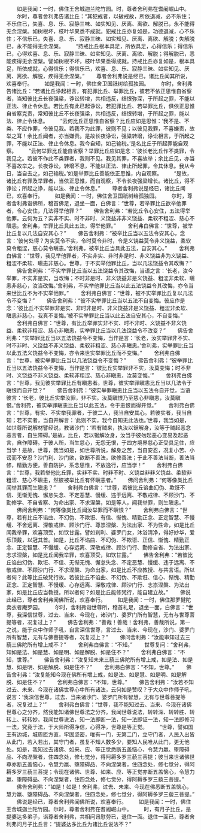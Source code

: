 <!-- { "loadSidebar": true } -->
　　如是我闻：一时，佛住王舍城迦兰陀竹园。时，尊者舍利弗在耆阇崛山中。
　　尔时，尊者舍利弗告诸比丘：“其犯戒者，以破戒故，所依退减，必不乐住；不乐住已，失喜、息、乐、寂静三味、如实知见、厌离、离欲、解脱已，永不能得无余涅槃。如树根坏，枝叶华果悉不成就。犯戒比丘亦复如是，功德退减，心不乐住；不信乐已，失喜、息、乐、寂静三昧、如实知见、厌离、离欲、解脱；失解脱已，永不能得无余涅槃。
　　“持戒比丘根本具足，所依具足，心得信乐；得信乐已，心得欢喜、息、乐、寂静三昧、如实知见、厌离、离欲、解脱；得解脱已，悉能疾得无余涅槃。譬如树根不坏，枝叶华果悉得成就。持戒比丘亦复如是，根本具足，所依成就，心得信乐；得信乐已，欢喜、息、乐、寂静三昧、如实知见、厌离、离欲、解脱，疾得无余涅槃。”
　　尊者舍利弗说是经已，诸比丘闻其所说，欢喜奉行。
　　如是我闻：一时，佛住舍卫国祇树给孤独园。
　　尔时，舍利弗告诸比丘：“若诸比丘诤起相言，有犯罪比丘、举罪比丘，彼若不依正思惟自省察者，当知彼比丘长夜强梁，诤讼转增，共相违反，结恨弥深，于所起之罪，不能以正法、律止令休息。若比丘有此已起诤讼，若犯罪比丘、若举罪比丘，俱依正思惟自省察克责，常知彼比丘不长夜强梁，共相违反，结恨转增，于所起之罪，能以法、律止令休息。
　　“云何比丘正思惟自省察？比丘应如是思惟：‘我不是、不类、不应作罪，令彼见我。若我不为此罪，彼则不见；以彼见我罪，不喜嫌责，故举之耳！余比丘闻者，亦当嫌责。是故长夜诤讼，强粱转增，诤讼相言，于所起之罪，不能以正法、律止令休息。我今自知，如己输税。’是名比丘于所起罪能自观察。
　　“云何举罪比丘能自省察？举罪比丘应如是念：‘彼长老比丘作不类罪，令我见之。若彼不作此不类罪者，我则不见。我见其罪，不喜故举；余比丘见，亦当不喜故举之。长夜诤讼，转增不息，不能以正法、律止所起罪，令其休息。我从今日，当自去之，如己输税。’如是举罪比丘善能依正思惟，内自观察。
　　“是故，诸比丘有罪及举罪者，当依正思惟，而自观察，不令长夜强梁增长。诸比丘，得不诤讼；所起之诤，能以法、律止令休息。”
　　尊者舍利弗说是经已，诸比丘闻已，欢喜奉行。
　　如是我闻：一时，佛住舍卫国祇树给孤独园。
　　尔时，尊者舍利弗诣佛所，稽首佛足，退坐一面，白佛言：“世尊，若举罪比丘欲举他罪者，令心安住，几法得举他罪？”
　　佛告舍利弗：“若比丘令心安住，五法得举他罪。云何为五？实非不实、时不非时、义饶益非非义饶益、柔软不粗涩、慈心不瞋恚。舍利弗，举罪比丘具此五法，得举他罪。”
　　舍利弗白佛言：“世尊，被举比丘复以几法自安其心？”
　　佛告舍利弗：“被举比丘当以五法令安其心，念言：‘彼何处得？为实莫令不实，令时莫令非时，令是义饶益莫令非义饶益，柔软莫令粗涩，慈心莫令瞋恚。’舍利弗，被举比丘当具此五法，自安其心。”
　　舍利弗白佛言：“世尊，我见举他罪者，不实非实、非时非是时、非义饶益非为义饶益、粗涩不柔软、瞋恚非慈心。世尊，于不实举他罪比丘，当以几法饶益令其改悔？”
　　佛告舍利弗：“不实举罪比丘当以五法饶益令其改悔，当语之言：‘长老，汝今举罪，不实非是实，当改悔；不时非是时、非义饶益非是义饶益、粗涩非柔软、瞋恚非慈心，汝当改悔。’舍利弗，不实举他罪比丘当以此五法饶益令其改悔，亦令当来世比丘不为不实举他罪。”
　　舍利弗白佛言：“世尊，被不实举罪比丘复以几法令不变悔？”
　　佛告舍利弗：“彼不实举罪比丘当以五法不自变悔。彼应作是念：‘彼比丘不实举罪非是实、非时非是时、非义饶益非是义饶益、粗涩非柔软、瞋恚非慈心，我真不变悔。’被不实举罪比丘当以此五法自安其心，不自变悔。”
　　舍利弗白佛言：“世尊，有比丘举罪实非不实、时不非时、义饶益不非义饶益、柔软非粗涩、慈心非瞋恚，实举罪比丘当以几法饶益令不改变？”
　　佛告舍利弗：“实举罪比丘当以五法饶益令不变悔，当作是言：‘长老，汝实举罪非不实、时不非时、义饶益不非义饶益、柔软非粗涩、慈心非瞋恚。’舍利弗，实举罪比丘当以此五法义饶益令不变悔，亦令来世实举罪比丘而不变悔。”
　　舍利弗白佛言：“世尊，被实举罪比丘当以几法饶益令不变悔？”
　　佛告舍利弗：“彼举罪比丘当以五法饶益令不变悔，当作是言：‘彼比丘实举罪非不实，汝莫变悔；时不非时、义饶益不非义饶益、柔软非粗涩、慈心非瞋恚，汝莫变悔。’”
　　舍利弗白佛言：“世尊，我见彼实举罪比丘有瞋恚者。世尊，彼实举罪瞋恚比丘当以几法令于瞋恨而自开觉？”
　　佛告舍利弗：“彼实举罪瞋恚比丘当以五法令自开觉，当语彼言：‘长老，彼比丘实举汝罪，非不实。汝莫瞋恨乃至慈心非瞋恚，汝莫瞋恨。’舍利弗，彼实举罪瞋恚比丘当以此五法，令于恚恨而得开觉。”
　　舍利弗白佛言：“世尊，有实、不实举我罪者，于彼二人，我当自安其心。若彼实者，我当自知；若不实者，当自开解言：‘此则不实，我今自知无此法也。’世尊，我当如是，如世尊所说解材譬经说，教诸沙门：‘若有贼来，执汝以锯解身，汝等于贼起恶念恶言者，自生障碍。’是故，比丘，若以锯解汝身，汝当于彼勿起恶心变易及起恶言，自作障碍。于彼人所，当生慈心，无怨无恨，于四方境界慈心正受具足住，应当学！是故，世尊，我当如是，如世尊所说，解身之苦，当自安忍，况复小苦、小谤而不安忍？沙门利、沙门欲，欲断不善法，欲修善法；于此不善法当断，善法当修，精勤方便，善自防护，系念思惟，不放逸行，应当学！”
　　舍利弗白佛言：“世尊，我若举他比丘罪，实非不实、时非不时、义饶益非非义饶益、柔软非粗涩、慈心不瞋恚，然彼被举比丘有怀瞋恚者。”
　　佛问舍利弗：“何等像类比丘闻举其罪而生瞋恚？”
　　舍利弗白佛言：“世尊，若彼比丘谄曲幻伪、欺诳不信、无惭无愧、懈怠失念、不定恶慧、慢缓、违于远离、不敬戒律、不顾沙门、不勤修学、不自省察、为命出家、不求涅槃，如是等人，闻我举罪，则生瞋恚。”
　　佛问舍利弗：“何等像类比丘闻汝举罪而不瞋恨？”
　　舍利弗白佛言：“世尊，若有比丘不谄曲、不幻伪、不欺诳、有信、惭愧、精勤正念、正定智慧、不慢缓、不舍远离、深敬戒律、顾沙门行、尊祟涅槃、为法出家、不为性命，如是比丘闻我举罪，欢喜顶受，如饮甘露。譬如刹利、婆罗门女，沐浴清净，得好妙华，爱乐顶戴，以冠其首。如是，比丘不谄曲、不幻伪、不欺诳、正信、惭愧、精勤正念、正定智慧、不慢缓、心存远离、深敬戒律、顾沙门行、勤修自省、为法出家、志求涅槃，如是比丘闻我举罪，欢喜顶受，如饮甘露。”
　　佛告舍利弗：“若彼比丘谄曲幻伪、欺诳、不信、无惭无愧、懈怠失念、不定恶慧、慢缓、违于远离、不敬戒律、不顾沙门行、不求涅槃、为命出家，如是比丘不应教授、与共言语。所以者何？此等比丘破梵行故。若彼比丘不谄曲、不幻伪、不欺诳、信心、惭愧、精勤正念、正定智慧、不慢缓、心存远离、深敬戒律、顾沙门行、志祟涅槃、为法出家，如是比丘应当教授。所以者何？如是比丘能修梵行，能自建立故。”
　　佛说此经已，尊者舍利弗闻佛所说，欢喜奉行。
　　如是我闻：一时，佛住那罗揵陀卖衣者庵罗园。
　　尔时，舍利弗诣世尊所，稽首礼足，退坐一面，白佛言：“世尊，我深信世尊，过去、当来、今现在，诸沙门、婆罗门所有智慧，无有与世尊菩提等者，况复过上？”
　　佛告舍利弗：“善哉！善哉！舍利弗，善哉所说，第一之说，能于众中作师子吼，自言深信世尊，言过去、当来、今现在，沙门、婆罗门所有智慧，无有与佛菩提等者，况复过上？”
　　佛问舍利弗：“汝能审知过去三藐三佛陀所有增上戒不？”
　　舍利弗白佛言：“不知。”
　　世尊复问：“舍利弗，知如是法、如是慧、如是明、如是解脱、如是住不？”
　　舍利弗白佛言：“不知，世尊。”
　　佛告舍利弗：“汝复知未来三藐三佛陀所有增上戒，如是法、如是慧、如是明、如是解脱、如是住不？”
　　舍利弗白佛言：“不知，世尊。”
　　佛告舍利弗：“汝复能知今现在佛所有增上戒，如是法、如是慧、如是明、如是解脱、如是住不？”
　　舍利弗白佛言：“不知，世尊。”
　　佛告舍利弗：“汝若不知过去、未来、今现在诸佛世尊心中所有诸法，云何如是赞叹？于大众中作师子吼，说言：‘我深信世尊，过去、当来诸沙门、婆罗门所有智慧，无有与世尊菩提等者，况复过上？’”
　　舍利弗白佛言：“世尊，我不能知过去、当来、今现在诸佛世尊心之分齐，然我能知诸佛世尊法之分齐。我闻世尊说法，转转深、转转胜、转转上、转转妙。我闻世尊说法，知一法即断一法，知一法即证一法，知一法即修习一法，究竟于法，于大师所得净信，心得净，世尊是等正觉。
　　“世尊，譬如国王有边城，城周匝方直，牢固坚密，唯有一门，无第二门，立守门者，人民入出皆从此门，若入若出，其守门者，虽复不知人数多少，要知人民唯从此门，更无他处。如是，我知过去诸佛、如来、应、等正觉悉断五盖恼心，令慧力羸、堕障碍品、不向涅槃者，住四念处，修七觉分，得阿耨多罗三藐三菩提；彼当来世诸佛世尊亦断五盖恼心，令慧力羸、堕障碍品、不向涅槃者，住四念处，修七觉分，得阿耨多罗三藐三菩提；令现在诸佛、世尊、如来、应、等正觉亦断五盖恼心，令慧力羸、堕障碍品、不向涅槃者，住四念处，修七觉分，得阿耨多罗三藐三菩提。”
　　佛告舍利弗：“如是！如是！舍利弗，过去、未来、今现在佛悉断五盖恼心，慧力羸、堕障碍品、不向涅槃者，住四念处，修七觉分，得阿耨多罗三藐三菩提。”
　　佛说是经已，尊者舍利弗闻佛所说，欢喜奉行。
　　如是我闻：一时，佛住王舍城迦兰陀竹园。尔时，尊者舍利弗在耆阇崛山中。
　　时，有月子比丘，是提婆达多弟子，诣尊者舍利弗，共相问讯慰劳已，退住一面。退住一面已，尊者舍利弗问月子比丘言：“提婆达多比丘为诸比丘说法不？”
